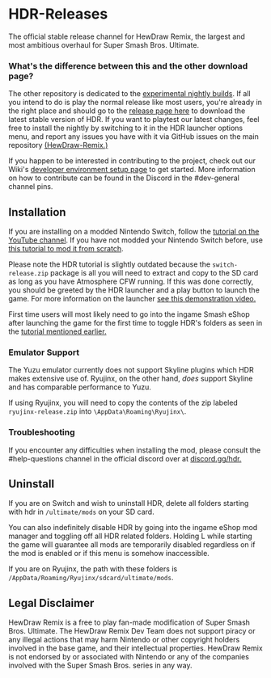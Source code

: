 

# HDR-Releases
The official stable release channel for HewDraw Remix, the largest and most ambitious overhaul for Super Smash Bros. Ultimate.

 ### What's the difference between this and the other download page?

 
The other repository is dedicated to the [experimental nightly builds](https://github.com/HDR-Development/HDR-Nightlies). If all you intend to do is play the normal release like most users, you're already in the right place and should go to the [release page here](https://github.com/HDR-Development/HDR-Releases/releases) to download the latest stable version of HDR.
If you want to playtest our latest changes, feel free to install the nightly by switching to it in the HDR launcher options menu, and report any issues you have with it via GitHub issues on the main repository [(HewDraw-Remix.)](https://github.com/HDR-Development/HewDraw-Remix)

If you happen to be interested in contributing to the project, check out our Wiki's [developer environment setup page](https://github.com/HDR-Development/HewDraw-Remix/wiki/The-Environment) to get started. More information on how to contribute can be found in the Discord in the #dev-general channel pins.
## Installation
If you are installing on a modded Nintendo Switch, follow the [tutorial on the YouTube channel](https://www.youtube.com/watch?v=jBb8jA4WfHA).
If you have not modded your Nintendo Switch before, use [this tutorial to mod it from scratch](https://gamebanana.com/tuts/13767).

Please note the HDR tutorial is slightly outdated because the `switch-release.zip` package is all you will need to extract and copy to the SD card as long as you have Atmosphere CFW running. If this was done correctly, you should be greeted by the HDR launcher and a play button to launch the game. For more information on the launcher [see this demonstration video.](https://www.youtube.com/watch?v=wjBhxIfk2xA) 

First time users will most likely need to go into the ingame Smash eShop after launching the game for the first time to toggle HDR's folders as seen in the [tutorial mentioned earlier.](https://www.youtube.com/watch?v=jBb8jA4WfHA) 

### Emulator Support
The Yuzu emulator currently does not support Skyline plugins which HDR makes extensive use of. Ryujinx, on the other hand, *does* support Skyline and has comparable performance to Yuzu.

If using Ryujinx, you will need to copy the contents of the zip labeled `ryujinx-release.zip` into `\AppData\Roaming\Ryujinx\`.

### Troubleshooting

If you encounter any difficulties when installing the mod, please consult the #help-questions channel in the official discord over at [discord.gg/hdr.](https://discord.gg/hdr)

## Uninstall

If you are on Switch and wish to uninstall HDR, delete all folders starting with hdr in `/ultimate/mods` on your SD card.

You can also indefinitely disable HDR by going into the ingame eShop mod manager and toggling off all HDR related folders. 
Holding L while starting the game will guarantee all mods are temporarily disabled regardless on if the mod is enabled or if this menu is somehow inaccessible. 

If you are on Ryujinx, the path with these folders is `/AppData/Roaming/Ryujinx/sdcard/ultimate/mods`.

## Legal Disclaimer
HewDraw Remix is a free to play fan-made modification of Super Smash Bros. Ultimate. The HewDraw Remix Dev Team does not support piracy or any illegal actions that may harm Nintendo or other copyright holders involved in the base game, and their intellectual properties. HewDraw Remix is not endorsed by or associated with Nintendo or any of the companies involved with the Super Smash Bros. series in any way.
